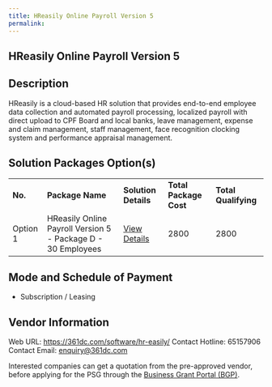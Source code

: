 ```yaml
---
title: HReasily Online Payroll Version 5
permalink: 
---
```


## HReasily Online Payroll Version 5

## Description

HReasily is a cloud-based HR solution that provides end-to-end employee data collection and automated payroll processing, localized payroll with direct upload to CPF Board and local banks, leave management, expense and claim management, staff management, face recognition clocking system and performance appraisal management.

## Solution Packages Option(s)

<table>
<tr>
<td><b>No.</b></td>
<td><b>Package Name</b></td>
<td><b>Solution Details</b></td>
<td><b>Total Package Cost</b></td>
<td><b>Total Qualifying</b></td>
</tr>
<tr>
<td>Option 1</td>
<td>HReasily Online Payroll Version 5 - Package D - 30 Employees</td>
<td><a href='https://www.gobusiness.gov.sg/images/psg/361_Degree_HReasily_20210092_Desensitised_Annex_3_Part_4.pdf'>View Details</a></td>
<td>2800</td>
<td>2800</td>
</tr>
</table>

## Mode and Schedule of Payment

 - Subscription / Leasing

## Vendor Information

 Web URL: https://361dc.com/software/hr-easily/
Contact Hotline: 65157906 
Contact Email: enquiry@361dc.com 


Interested companies can get a quotation from the pre-approved vendor, before applying for the PSG through the <a href='https://www.businessgrants.gov.sg/'>Business Grant Portal (BGP)</a>.
